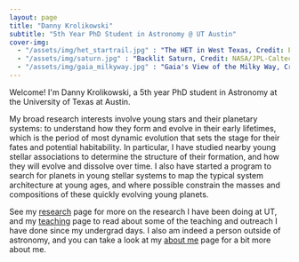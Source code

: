 ```yaml
---
layout: page
title: "Danny Krolikowski"
subtitle: "5th Year PhD Student in Astronomy @ UT Austin"
cover-img:
  - "/assets/img/het_startrail.jpg" : "The HET in West Texas, Credit: Ethan Tweedie"
  - "/assets/img/saturn.jpg" : "Backlit Saturn, Credit: NASA/JPL-Caltech/SSI"
  - "/assets/img/gaia_milkyway.jpg" : "Gaia's View of the Milky Way, Credit: ESA/Gaia/DPAC"
---
```


Welcome! I'm Danny Krolikowski, a 5th year PhD student in Astronomy at the University of Texas at Austin.

My broad research interests involve young stars and their planetary systems: to understand how they form and evolve in their early lifetimes, which is the period of most dynamic evolution that sets the stage for their fates and potential habitability. In particular, I have studied nearby young stellar associations to determine the structure of their formation, and how they will evolve and dissolve over time. I also have started a program to search for planets in young stellar systems to map the typical system architecture at young ages, and where possible constrain the masses and compositions of these quickly evolving young planets.

See my [research](/research) page for more on the research I have been doing at UT, and my [teaching](/teach) page to read about some of the teaching and outreach I have done since my undergrad days. I also am indeed a person outside of astronomy, and you can take a look at my [about me](\aboutme) page for a bit more about me.
